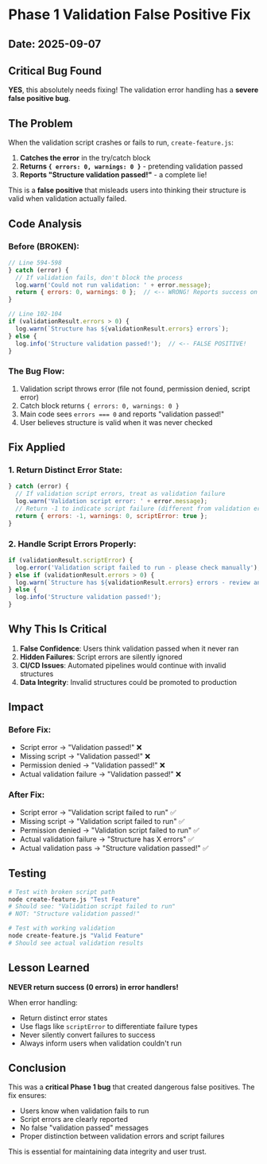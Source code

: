 # Phase 1 Validation False Positive Fix

## Date: 2025-09-07

## Critical Bug Found

**YES**, this absolutely needs fixing! The validation error handling has a **severe false positive bug**.

## The Problem

When the validation script crashes or fails to run, `create-feature.js`:
1. **Catches the error** in the try/catch block
2. **Returns `{ errors: 0, warnings: 0 }`** - pretending validation passed
3. **Reports "Structure validation passed!"** - a complete lie!

This is a **false positive** that misleads users into thinking their structure is valid when validation actually failed.

## Code Analysis

### Before (BROKEN):
```javascript
// Line 594-598
} catch (error) {
  // If validation fails, don't block the process
  log.warn('Could not run validation: ' + error.message);
  return { errors: 0, warnings: 0 };  // <-- WRONG! Reports success on failure
}

// Line 102-104
if (validationResult.errors > 0) {
  log.warn(`Structure has ${validationResult.errors} errors`);
} else {
  log.info('Structure validation passed!');  // <-- FALSE POSITIVE!
}
```

### The Bug Flow:
1. Validation script throws error (file not found, permission denied, script error)
2. Catch block returns `{ errors: 0, warnings: 0 }`
3. Main code sees `errors === 0` and reports "validation passed!"
4. User believes structure is valid when it was never checked

## Fix Applied

### 1. Return Distinct Error State:
```javascript
} catch (error) {
  // If validation script errors, treat as validation failure
  log.warn('Validation script error: ' + error.message);
  // Return -1 to indicate script failure (different from validation errors)
  return { errors: -1, warnings: 0, scriptError: true };
}
```

### 2. Handle Script Errors Properly:
```javascript
if (validationResult.scriptError) {
  log.error('Validation script failed to run - please check manually');
} else if (validationResult.errors > 0) {
  log.warn(`Structure has ${validationResult.errors} errors - review and fix`);
} else {
  log.info('Structure validation passed!');
}
```

## Why This Is Critical

1. **False Confidence**: Users think validation passed when it never ran
2. **Hidden Failures**: Script errors are silently ignored
3. **CI/CD Issues**: Automated pipelines would continue with invalid structures
4. **Data Integrity**: Invalid structures could be promoted to production

## Impact

### Before Fix:
- Script error → "Validation passed!" ❌
- Missing script → "Validation passed!" ❌
- Permission denied → "Validation passed!" ❌
- Actual validation failure → "Validation passed!" ❌

### After Fix:
- Script error → "Validation script failed to run" ✅
- Missing script → "Validation script failed to run" ✅
- Permission denied → "Validation script failed to run" ✅
- Actual validation failure → "Structure has X errors" ✅
- Actual validation pass → "Structure validation passed!" ✅

## Testing

```bash
# Test with broken script path
node create-feature.js "Test Feature"
# Should see: "Validation script failed to run"
# NOT: "Structure validation passed!"

# Test with working validation
node create-feature.js "Valid Feature"
# Should see actual validation results
```

## Lesson Learned

**NEVER return success (0 errors) in error handlers!**

When error handling:
- Return distinct error states
- Use flags like `scriptError` to differentiate failure types
- Never silently convert failures to success
- Always inform users when validation couldn't run

## Conclusion

This was a **critical Phase 1 bug** that created dangerous false positives. The fix ensures:
- Users know when validation fails to run
- Script errors are clearly reported
- No false "validation passed" messages
- Proper distinction between validation errors and script failures

This is essential for maintaining data integrity and user trust.